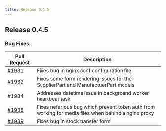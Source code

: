 ```yaml
---
title: Release 0.4.5
---
```


## Release 0.4.5

### Bug Fixes

| Pull Request | Description |
| --- | --- |
| [#1931](https://github.com/inventree/InvenTree/pull/1931) | Fixes bug in nginx.conf configuration file |
| [#1932](https://github.com/inventree/InvenTree/pull/1932) | Fixes some form rendering issues for the SupplierPart and ManufactuerPart models |
| [#1934](https://github.com/inventree/InvenTree/pull/1934) | Addresses datetime issue in background worker heartbeat task |
| [#1938](https://github.com/inventree/InvenTree/pull/1938) | Fixes nefarious bug which prevent token auth from working for media files when behind a nginx proxy |
| [#1939](https://github.com/inventree/InvenTree/pull/1939) | Fixes bug in stock transfer form |
